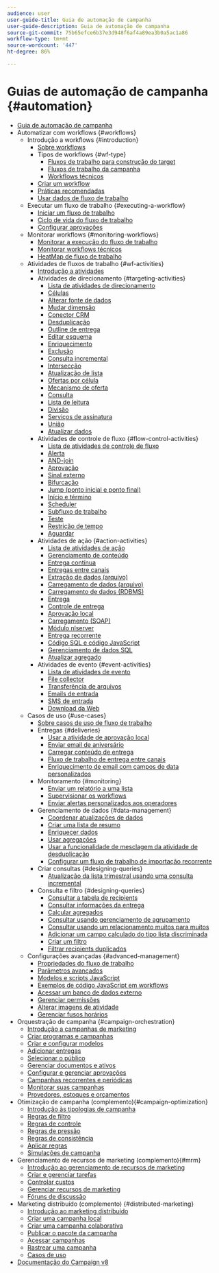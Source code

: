 ```yaml
---
audience: user
user-guide-title: Guia de automação de campanha
user-guide-description: Guia de automação de campanha
source-git-commit: 75b65efce6b37e3d948f6af4a89ea3b0a5ac1a86
workflow-type: tm+mt
source-wordcount: '447'
ht-degree: 86%

---
```



# Guias de automação de campanha {#automation}

+ [Guia de automação de campanha](home.md)
+ Automatizar com workflows {#workflows}
   + Introdução a workflows {#introduction}
      + [Sobre workflows](workflow/about-workflows.md)
      + Tipos de workflows {#wf-type}
         + [Fluxos de trabalho para construção do target](workflow/targeting-workflows.md)
         + [Fluxos de trabalho da campanha](workflow/campaign-workflows.md)
         + [Workflows técnicos](workflow/technical-workflows.md)
      + [Criar um workflow](workflow/build-a-workflow.md)
      + [Práticas recomendadas](workflow/workflow-best-practices.md)
      + [Usar dados de fluxo de trabalho](workflow/use-workflow-data.md)
   + Executar um fluxo de trabalho {#executing-a-workflow}
      + [Iniciar um fluxo de trabalho](workflow/start-a-workflow.md)
      + [Ciclo de vida do fluxo de trabalho](workflow/workflow-life-cycle.md)
      + [Configurar aprovações](workflow/define-approvals.md)
   + Monitorar workflows {#monitoring-workflows}
      + [Monitorar a execução do fluxo de trabalho](workflow/monitor-workflow-execution.md)
      + [Monitorar workflows técnicos](workflow/monitor-technical-workflows.md)
      + [HeatMap de fluxo de trabalho](workflow/heatmap.md)
   + Atividades de fluxos de trabalho {#wf-activities}
      + [Introdução a atividades](workflow/activities.md)
      + Atividades de direcionamento {#targeting-activities}
         + [Lista de atividades de direcionamento](workflow/targeting-activities.md)
         + [Células](workflow/cells.md)
         + [Alterar fonte de dados](workflow/change-data-source.md)
         + [Mudar dimensão](workflow/change-dimension.md)
         + [Conector CRM](workflow/crm-connector.md)
         + [Desduplicação](workflow/deduplication.md)
         + [Outline de entrega](workflow/delivery-outline.md)
         + [Editar esquema](workflow/edit-schema.md)
         + [Enriquecimento](workflow/enrichment.md)
         + [Exclusão](workflow/exclusion.md)
         + [Consulta incremental](workflow/incremental-query.md)
         + [Intersecção](workflow/intersection.md)
         + [Atualização de lista](workflow/list-update.md)
         + [Ofertas por célula](workflow/offers-by-cell.md)
         + [Mecanismo de oferta](workflow/offer-engine.md)
         + [Consulta](workflow/query.md)
         + [Lista de leitura](workflow/read-list.md)
         + [Divisão](workflow/split.md)
         + [Serviços de assinatura](workflow/subscription-services.md)
         + [União](workflow/union.md)
         + [Atualizar dados](workflow/update-data.md)
      + Atividades de controle de fluxo {#flow-control-activities}
         + [Lista de atividades de controle de fluxo](workflow/flow-control-activities.md)
         + [Alerta](workflow/alert.md)
         + [AND-join](workflow/and-join.md)
         + [Aprovação](workflow/approval.md)
         + [Sinal externo](workflow/external-signal.md)
         + [Bifurcação](workflow/fork.md)
         + [Jump (ponto inicial e ponto final)](workflow/jump--start-point-and-end-point-.md)
         + [Início e término](workflow/start-and-end.md)
         + [Scheduler](workflow/scheduler.md)
         + [Subfluxo de trabalho](workflow/sub-workflow.md)
         + [Teste](workflow/test.md)
         + [Restrição de tempo](workflow/time-constraint.md)
         + [Aguardar](workflow/wait.md)
      + Atividades de ação {#action-activities}
         + [Lista de atividades de ação](workflow/action-activities.md)
         + [Gerenciamento de conteúdo](workflow/content-management.md)
         + [Entrega contínua](workflow/continuous-delivery.md)
         + [Entregas entre canais](workflow/cross-channel-deliveries.md)
         + [Extração de dados (arquivo)](workflow/extraction--file-.md)
         + [Carregamento de dados (arquivo)](workflow/data-loading--file-.md)
         + [Carregamento de dados (RDBMS)](workflow/data-loading--rdbms-.md)
         + [Entrega](workflow/delivery.md)
         + [Controle de entrega](workflow/delivery-control.md)
         + [Aprovação local](workflow/local-approval.md)
         + [Carregamento (SOAP)](workflow/loading-soap.md)
         + [Módulo nlserver](workflow/nlserver-module.md)
         + [Entrega recorrente](workflow/recurring-delivery.md)
         + [Código SQL e código JavaScript](workflow/sql-code-and-javascript-code.md)
         + [Gerenciamento de dados SQL](workflow/sql-data-management.md)
         + [Atualizar agregado](workflow/update-aggregate.md)
      + Atividades de evento {#event-activities}
         + [Lista de atividades de evento](workflow/event-activities.md)
         + [File collector](workflow/file-collector.md)
         + [Transferência de arquivos](workflow/file-transfer.md)
         + [Emails de entrada](workflow/inbound-emails.md)
         + [SMS de entrada](workflow/inbound-sms.md)
         + [Download da Web](workflow/web-download.md)
   + Casos de uso {#use-cases}
      + [Sobre casos de uso de fluxo de trabalho](workflow/workflow-use-cases.md)
      + Entregas {#deliveries}
         + [Usar a atividade de aprovação local](workflow/local-approval-activity.md)
         + [Enviar email de aniversário](workflow/send-a-birthday-email.md)
         + [Carregar conteúdo de entrega](workflow/load-delivery-content.md)
         + [Fluxo de trabalho de entrega entre canais](workflow/cross-channel-delivery-workflow.md)
         + [Enriquecimento de email com campos de data personalizados](workflow/email-enrichment-with-custom-date-fields.md)
      + Monitoramento {#monitoring}
         + [Enviar um relatório a uma lista](workflow/send-a-report-to-a-list.md)
         + [Supervisionar os workflows](workflow/workflow-supervision.md)
         + [Enviar alertas personalizados aos operadores](workflow/send-alerts-to-operators.md)
      + Gerenciamento de dados {#data-management}
         + [Coordenar atualizações de dados](workflow/coordinate-data-updates.md)
         + [Criar uma lista de resumo](workflow/create-a-summary-list.md)
         + [Enriquecer dados](workflow/enrich-data.md)
         + [Usar agregações](workflow/using-aggregates.md)
         + [Usar a funcionalidade de mesclagem da atividade de desduplicação](workflow/deduplication-merge.md)
         + [Configurar um fluxo de trabalho de importação recorrente](workflow/recurring-import-workflow.md)
      + Criar consultas {#designing-queries}
         + [Atualização da lista trimestral usando uma consulta incremental](workflow/quarterly-list-update.md)
      + Consulta e filtro {#designing-queries}
         + [Consultar a tabela de recipients](workflow/querying-recipient-table.md)
         + [Consultar informações da entrega](workflow/query-delivery-info.md)
         + [Calcular agregados](workflow/compute-aggregates.md)
         + [Consultar usando gerenciamento de agrupamento](workflow/query-grouping-management.md)
         + [Consultar usando um relacionamento muitos para muitos](workflow/query-many-to-many-relationship.md)
         + [Adicionar um campo calculado do tipo lista discriminada](workflow/adding-enumeration-type-calculated-field.md)
         + [Criar um filtro](workflow/create-a-filter.md)
         + [Filtrar recipients duplicados](workflow/filter-duplicated-recipients.md)
   + Configurações avançadas {#advanced-management}
      + [Propriedades do fluxo de trabalho](workflow/workflow-properties.md)
      + [Parâmetros avançados](workflow/advanced-parameters.md)
      + [Modelos e scripts JavaScript](workflow/javascript-scripts-and-templates.md)
      + [Exemplos de código JavaScript em workflows](workflow/javascript-in-workflows.md)
      + [Acessar um banco de dados externo](workflow/accessing-an-external-database--fda-.md)
      + [Gerenciar permissões](workflow/managing-rights.md)
      + [Alterar imagens de atividade](workflow/change-activity-images.md)
      + [Gerenciar fusos horários](workflow/managing-time-zones.md)
+ Orquestração de campanha {#campaign-orchestration}
   + [Introdução a campanhas de marketing](campaigns/set-up-campaigns.md)
   + [Criar programas e campanhas](campaigns/marketing-campaign-create.md)
   + [Criar e configurar modelos](campaigns/marketing-campaign-templates.md)
   + [Adicionar entregas](campaigns/marketing-campaign-deliveries.md)
   + [Selecionar o público](campaigns/marketing-campaign-target.md)
   + [Gerenciar documentos e ativos](campaigns/marketing-campaign-assets.md)
   + [Configurar e gerenciar aprovações](campaigns/marketing-campaign-approval.md)
   + [Campanhas recorrentes e periódicas](campaigns/recurring-periodic-campaigns.md)
   + [Monitorar suas campanhas](campaigns/marketing-campaign-monitoring.md)
   + [Provedores, estoques e orçamentos](campaigns/providers--stocks-and-budgets.md)
+ Otimização de campanha (complemento){#campaign-optimization}
   + [Introdução às tipologias de campanha](campaign-opt/campaign-typologies.md)
   + [Regras de filtro](campaign-opt/filtering-rules.md)
   + [Regras de controle](campaign-opt/control-rules.md)
   + [Regras de pressão](campaign-opt/pressure-rules.md)
   + [Regras de consistência](campaign-opt/consistency-rules.md)
   + [Aplicar regras](campaign-opt/apply-rules.md)
   + [Simulações de campanha](campaign-opt/campaign-simulations.md)
+ Gerenciamento de recursos de marketing (complemento){#mrm}
   + [Introdução ao gerenciamento de recursos de marketing](mrm/about-marketing-resource-management.md)
   + [Criar e gerenciar tarefas](mrm/creating-and-managing-tasks.md)
   + [Controlar custos](mrm/controlling-costs.md)
   + [Gerenciar recursos de marketing](mrm/managing-marketing-resources.md)
   + [Fóruns de discussão](mrm/discussion-forums.md)
+ Marketing distribuído (complemento) {#distributed-marketing}
   + [Introdução ao marketing distribuído](distributed-marketing/about-distributed-marketing.md)
   + [Criar uma campanha local](distributed-marketing/creating-a-local-campaign.md)
   + [Criar uma campanha colaborativa](distributed-marketing/creating-a-collaborative-campaign.md)
   + [Publicar o pacote da campanha](distributed-marketing/publishing-the-campaign-package.md)
   + [Acessar campanhas](distributed-marketing/accessing-campaigns.md)
   + [Rastrear uma campanha](distributed-marketing/tracking-a-campaign.md)
   + [Casos de uso](distributed-marketing/examples.md)
+ [Documentação do Campaign v8](https://experienceleague.adobe.com/docs/campaign/campaign-v8/campaign-home.html?lang=pt-BR)